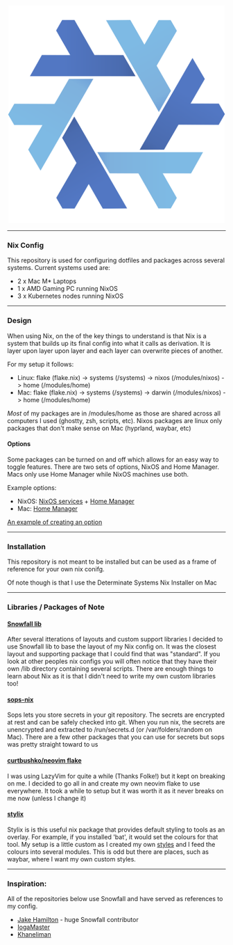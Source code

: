 <p align="center">
  <a href="https://github.com/curtbushko/nixos-config">
    <picture>
      <img src="https://raw.githubusercontent.com/curtbushko/nixos-config/main/nix-snowflake-colours.svg" width="500px" alt="Nix logo">
    </picture>
  </a>
</p>

* * *

### Nix Config

This repository is used for configuring dotfiles and packages across several systems. Current systems used are:

- 2 x Mac M* Laptops
- 1 x AMD Gaming PC running NixOS
- 3 x Kubernetes nodes running NixOS

* * *
### Design

When using Nix, on the of the key things to understand is that Nix is a system that builds up its final config into what it
calls as derivation. It is layer upon layer upon layer and each layer can overwrite pieces of another.

For my setup it follows:

- Linux: flake (flake.nix) -> systems (/systems) -> nixos (/modules/nixos) -> home (/modules/home)
- Mac: flake (flake.nix) -> systems (/systems) -> darwin (/modules/nixos) -> home (/modules/home)

*Most* of my packages are in /modules/home as those are shared across all computers I used (ghostty, zsh, scripts, etc). Nixos packages are linux only packages that don't make sense on Mac (hyprland, waybar, etc)

#### Options

Some packages can be turned on and off which allows for an easy way to toggle features. There are two sets of options, NixOS and Home Manager. Macs only use Home Manager while NixOS machines use both.

Example options:

- NixOS: [NixOS services](https://github.com/curtbushko/nixos-config/blob/main/systems/x86_64-linux/gamingrig/default.nix#L15) + [Home Manager](https://github.com/curtbushko/nixos-config/blob/main/homes/x86_64-linux/curtbushko%40gamingrig/default.nix#L20)
- Mac: [Home Manager](https://github.com/curtbushko/nixos-config/blob/main/homes/aarch64-darwin/curtbushko%40m1-air/default.nix#L17)

[An example of creating an
option](https://github.com/curtbushko/nixos-config/blob/main/modules/home/git/default.nix#L11)

* * *
### Installation 

This repository is not meant to be installed but can be used as a frame of reference for your own nix conifg.

Of note though is that I use the Determinate Systems Nix Installer on Mac

* * *
### Libraries / Packages of Note

#### [Snowfall lib](https://snowfall.org/) 

After several itterations of layouts and custom support libraries I decided to use Snowfall lib to base the layout of my Nix config on. It was the closest layout and supporting package that I could find that was "standard". If you look at other peoples nix configs you will often notice that they have their own /lib directory containing several scripts. There are enough things to learn about Nix as it is that I didn't need to write my own custom libraries too!

#### [sops-nix](https://github.com/Mic92/sops-nix) 

Sops lets you store secrets in your git repository. The secrets are encrypted at rest and can be safely checked into git. When you run nix, the secrets are unencrypted and extracted to /run/secrets.d (or /var/folders/random on Mac). There are a few other packages that you can use for secrets but sops was pretty straight toward to us

#### [curtbushko/neovim flake](https://github.com/curtbushko/neovim) 

I was using LazyVim for quite a while (Thanks Folke!) but it kept on breaking on me. I decided to go all in and create my own neovim flake to use everywhere. It took a while to setup but it was worth it as it never breaks on me now (unless I change it)

#### [stylix](https://github.com/danth/stylix) 

Stylix is is this useful nix package that provides default styling to tools as an overlay. For example, if you installed 'bat', it would set the colours for that tool. My setup is a little custom as I created my own [styles](https://github.com/curtbushko/nixos-config/tree/main/modules/home/styles) and I feed the colours into several modules. This is odd but there are places, such as waybar, where I want my own custom styles.

* * *
### Inspiration:

All of the repositories below use Snowfall and have served as references to my config.

- [Jake Hamilton](https://github.com/jakehamilton/config) - huge Snowfall contributor
- [IogaMaster](https://github.com/IogaMaster/dotfiles)
- [Khaneliman](https://github.com/khaneliman/khanelinix)
